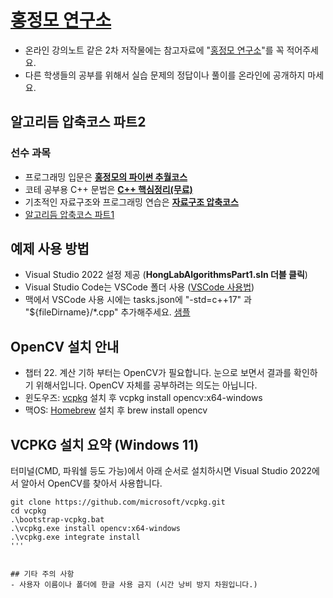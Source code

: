 # [홍정모 연구소](https://honglab.co.kr/)

- 온라인 강의노트 같은 2차 저작물에는 참고자료에 "[홍정모 연구소](https://honglab.co.kr/)"를 꼭 적어주세요.
- 다른 학생들의 공부를 위해서 실습 문제의 정답이나 풀이를 온라인에 공개하지 마세요.

## 알고리듬 압축코스 파트2

### 선수 과목
- 프로그래밍 입문은 **[홍정모의 파이썬 추월코스](https://honglab.co.kr/courses/python)**
- 코테 공부용 C++ 문법은 **[C++ 핵심정리(무료)](https://honglab.co.kr/courses/cppsummary)**
- 기초적인 자료구조와 프로그래밍 연습은 **[자료구조 압축코스](https://honglab.co.kr/courses/data-structures)**
- [알고리듬 압축코스 파트1](https://honglab.co.kr/courses/algorithms)

## 예제 사용 방법
- Visual Studio 2022 설정 제공 (**HongLabAlgorithmsPart1.sln 더블 클릭**)
- Visual Studio Code는 VSCode 폴더 사용 ([VSCode 사용법](https://youtu.be/uDq7woPOZ_A?si=3qoGEBENHcFFOttB))
- 맥에서 VSCode 사용 시에는 tasks.json에 "-std=c++17" 과 "${fileDirname}/*.cpp" 추가해주세요. [샘플](https://github.com/HongLabInc/HongLabCppSummary/blob/main/.vscode_mac/tasks.json)

## OpenCV 설치 안내
- 챕터 22. 계산 기하 부터는 OpenCV가 필요합니다. 눈으로 보면서 결과를 확인하기 위해서입니다. OpenCV 자체를 공부하려는 의도는 아닙니다.
- 윈도우즈: [vcpkg](https://learn.microsoft.com/en-us/vcpkg/get_started/get-started-vs?pivots=shell-powershell) 설치 후 vcpkg install opencv:x64-windows
- 맥OS: [Homebrew](https://brew.sh/) 설치 후 brew install opencv

## VCPKG 설치 요약 (Windows 11)

터미널(CMD, 파워쉘 등도 가능)에서 아래 순서로 설치하시면 Visual Studio 2022에서 알아서 OpenCV를 찾아서 사용합니다.
```
git clone https://github.com/microsoft/vcpkg.git
cd vcpkg
.\bootstrap-vcpkg.bat
.\vcpkg.exe install opencv:x64-windows
.\vcpkg.exe integrate install
'''


## 기타 주의 사항
- 사용자 이름이나 폴더에 한글 사용 금지 (시간 낭비 방지 차원입니다.)

